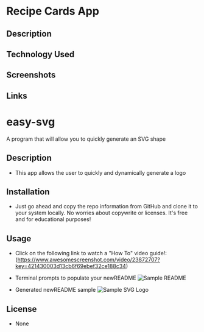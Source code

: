 # Recipe Cards App

## Description

## Technology Used

## Screenshots

## Links


# easy-svg
A program that will allow you to quickly generate an SVG shape

## Description

- This app allows the user to quickly and dynamically generate a logo


## Installation

- Just go ahead and copy the repo information from GitHub and clone it to your system locally. No worries about copywrite or licenses. It's free and for educational purposes!

## Usage

- Click on the following link to watch a "How To" video guide!:
 (https://www.awesomescreenshot.com/video/23872707?key=421430003d13cb6f69ebef32ce188c34)

   
- Terminal prompts to populate your newREADME
    ![Sample README](./assets/imgs/easySVGTerminalPrompt.png)   
   
   
- Generated newREADME sample
    ![Sample SVG Logo](./assets/imgs/logo.svg)
    



## License

- None